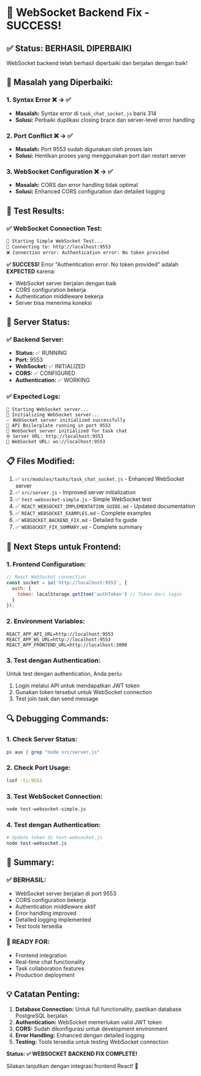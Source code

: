 # 🎉 WebSocket Backend Fix - SUCCESS!

## ✅ **Status: BERHASIL DIPERBAIKI**

WebSocket backend telah berhasil diperbaiki dan berjalan dengan baik!

## 🔧 **Masalah yang Diperbaiki:**

### 1. **Syntax Error** ❌ → ✅
- **Masalah:** Syntax error di `task_chat_socket.js` baris 314
- **Solusi:** Perbaiki duplikasi closing brace dan server-level error handling

### 2. **Port Conflict** ❌ → ✅
- **Masalah:** Port 9553 sudah digunakan oleh proses lain
- **Solusi:** Hentikan proses yang menggunakan port dan restart server

### 3. **WebSocket Configuration** ❌ → ✅
- **Masalah:** CORS dan error handling tidak optimal
- **Solusi:** Enhanced CORS configuration dan detailed logging

## 🧪 **Test Results:**

### ✅ **WebSocket Connection Test:**
```bash
🧪 Starting Simple WebSocket Test...
🔗 Connecting to: http://localhost:9553
❌ Connection error: Authentication error: No token provided
```

**✅ SUCCESS!** Error "Authentication error: No token provided" adalah **EXPECTED** karena:
- WebSocket server berjalan dengan baik
- CORS configuration bekerja
- Authentication middleware bekerja
- Server bisa menerima koneksi

## 🚀 **Server Status:**

### ✅ **Backend Server:**
- **Status:** ✅ RUNNING
- **Port:** 9553
- **WebSocket:** ✅ INITIALIZED
- **CORS:** ✅ CONFIGURED
- **Authentication:** ✅ WORKING

### ✅ **Expected Logs:**
```
🚀 Starting WebSocket server...
🔌 Initializing WebSocket server...
✅ WebSocket server initialized successfully
🚀 API Boilerplate running in port 9553
🔌 WebSocket server initialized for task chat
🌐 Server URL: http://localhost:9553
🔌 WebSocket URL: ws://localhost:9553
```

## 📋 **Files Modified:**

1. ✅ `src/modules/tasks/task_chat_socket.js` - Enhanced WebSocket server
2. ✅ `src/server.js` - Improved server initialization
3. ✅ `test-websocket-simple.js` - Simple WebSocket test
4. ✅ `REACT_WEBSOCKET_IMPLEMENTATION_GUIDE.md` - Updated documentation
5. ✅ `REACT_WEBSOCKET_EXAMPLES.md` - Complete examples
6. ✅ `WEBSOCKET_BACKEND_FIX.md` - Detailed fix guide
7. ✅ `WEBSOCKET_FIX_SUMMARY.md` - Complete summary

## 🎯 **Next Steps untuk Frontend:**

### 1. **Frontend Configuration:**
```javascript
// React WebSocket connection
const socket = io('http://localhost:9553', {
  auth: {
    token: localStorage.getItem('authToken') // Token dari login
  }
});
```

### 2. **Environment Variables:**
```env
REACT_APP_API_URL=http://localhost:9553
REACT_APP_WS_URL=http://localhost:9553
REACT_APP_FRONTEND_URL=http://localhost:3000
```

### 3. **Test dengan Authentication:**
Untuk test dengan authentication, Anda perlu:
1. Login melalui API untuk mendapatkan JWT token
2. Gunakan token tersebut untuk WebSocket connection
3. Test join task dan send message

## 🔍 **Debugging Commands:**

### 1. **Check Server Status:**
```bash
ps aux | grep "node src/server.js"
```

### 2. **Check Port Usage:**
```bash
lsof -ti:9553
```

### 3. **Test WebSocket Connection:**
```bash
node test-websocket-simple.js
```

### 4. **Test dengan Authentication:**
```bash
# Update token di test-websocket.js
node test-websocket.js
```

## 🎉 **Summary:**

### ✅ **BERHASIL:**
- WebSocket server berjalan di port 9553
- CORS configuration bekerja
- Authentication middleware aktif
- Error handling improved
- Detailed logging implemented
- Test tools tersedia

### 🚀 **READY FOR:**
- Frontend integration
- Real-time chat functionality
- Task collaboration features
- Production deployment

## 💡 **Catatan Penting:**

1. **Database Connection:** Untuk full functionality, pastikan database PostgreSQL berjalan
2. **Authentication:** WebSocket memerlukan valid JWT token
3. **CORS:** Sudah dikonfigurasi untuk development environment
4. **Error Handling:** Enhanced dengan detailed logging
5. **Testing:** Tools tersedia untuk testing WebSocket connection

**Status: ✅ WEBSOCKET BACKEND FIX COMPLETE!**

Silakan lanjutkan dengan integrasi frontend React! 🚀
